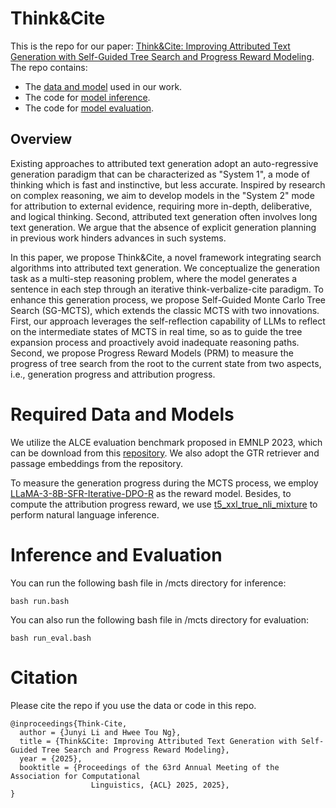 # Think&Cite

This is the repo for our paper: [Think&Cite: Improving Attributed Text Generation with Self-Guided Tree Search and Progress Reward Modeling]([https://arxiv.org/abs/2305.11747](https://arxiv.org/pdf/2412.14860)). The repo contains:

- The [data and model](#required-data-and-models) used in our work.
- The code for [model inference](#inference-and-evaluation).
- The code for [model evaluation](#inference-and-evaluation).

## Overview

Existing approaches to attributed text generation adopt an auto-regressive generation paradigm that can be characterized as "System 1", a mode of thinking which is fast and instinctive, but less accurate. Inspired by research on complex reasoning, we aim to develop models in the "System 2" mode for attribution to external evidence, requiring more in-depth, deliberative, and logical thinking. Second, attributed text generation often involves long text generation. We argue that the absence of explicit generation planning in previous work hinders advances in such systems.

In this paper, we propose Think&Cite, a novel framework integrating search algorithms into attributed text generation. We conceptualize the generation task as a multi-step reasoning problem, where the model generates a sentence in each step through an iterative think-verbalize-cite paradigm. To enhance this generation process, we propose Self-Guided Monte Carlo Tree Search (SG-MCTS), which extends the classic MCTS with two innovations. First, our approach leverages the self-reflection capability of LLMs to reflect on the intermediate states of MCTS in real time, so as to guide the tree expansion process and proactively avoid inadequate reasoning paths.  Second, we propose Progress Reward Models (PRM) to measure the progress of tree search from the root to the current state from two aspects, i.e., generation progress and attribution progress.

# Required Data and Models 

We utilize the ALCE evaluation benchmark proposed in EMNLP 2023, which can be download from this [repository](https://github.com/princeton-nlp/ALCE). We also adopt the GTR retriever and passage embeddings from the repository. 

To measure the generation progress during the MCTS process, we employ [LLaMA-3-8B-SFR-Iterative-DPO-R](https://huggingface.co/Salesforce/LLaMA-3-8B-SFR-Iterative-DPO-R) as the reward model. Besides, to compute the attribution progress reward, we use [t5_xxl_true_nli_mixture](https://huggingface.co/google/t5_xxl_true_nli_mixture) to perform natural language inference. 

# Inference and Evaluation

You can run the following bash file in /mcts directory for inference:

```
bash run.bash
```

You can also run the following bash file in /mcts directory for evaluation:

```
bash run_eval.bash
```

# Citation

Please cite the repo if you use the data or code in this repo.

```
@inproceedings{Think-Cite,
  author = {Junyi Li and Hwee Tou Ng},
  title = {Think&Cite: Improving Attributed Text Generation with Self-Guided Tree Search and Progress Reward Modeling},
  year = {2025},
  booktitle = {Proceedings of the 63rd Annual Meeting of the Association for Computational
                  Linguistics, {ACL} 2025, 2025},
}
```
